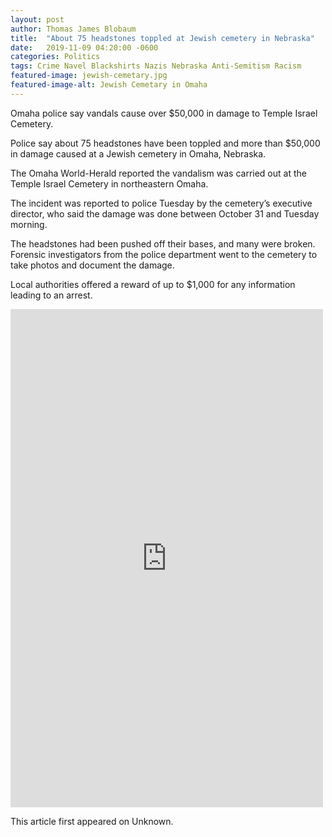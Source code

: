 ```yaml
---
layout: post
author: Thomas James Blobaum 
title:  "About 75 headstones toppled at Jewish cemetery in Nebraska"
date:   2019-11-09 04:20:00 -0600
categories: Politics 
tags: Crime Navel Blackshirts Nazis Nebraska Anti-Semitism Racism 
featured-image: jewish-cemetary.jpg
featured-image-alt: Jewish Cemetary in Omaha
---
```

Omaha police say vandals cause over $50,000 in damage to Temple Israel Cemetery. 

Police say about 75 headstones have been toppled and more than $50,000 in damage caused at a Jewish cemetery in Omaha, Nebraska.

The Omaha World-Herald reported the vandalism was carried out at the Temple Israel Cemetery in northeastern Omaha.

The incident was reported to police Tuesday by the cemetery’s executive director, who said the damage was done between October 31 and Tuesday morning.

The headstones had been pushed off their bases, and many were broken. Forensic investigators from the police department went to the cemetery to take photos and document the damage.

Local authorities offered a reward of up to $1,000 for any information leading to an arrest.

<iframe src="https://www.facebook.com/plugins/post.php?href=https%3A%2F%2Fwww.facebook.com%2Fomahacrimestoppers%2Fposts%2F2468205329915974&show_text=true&width=500" width="500" height="797" style="border:none;overflow:hidden" scrolling="no" frameborder="0" allowfullscreen="true" allow="autoplay; clipboard-write; encrypted-media; picture-in-picture; web-share"></iframe>

This article first appeared on Unknown. 

<a href="http://thenewworldpost.com/" data-iframely-url></a>
